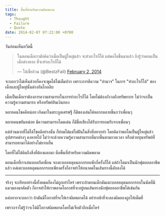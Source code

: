 ```yaml
---
title: พื้นที่สำหรับความผิดพลาด
tags:
  - Thought
  - Failure
  - Quote
date: 2014-02-07 07:22:00 +0700
---
```


วันก่อนเห็นทวีตนี้

<blockquote class="twitter-tweet" lang="en"><p>ในตอนเด็กเรามักคิดว่าเมื่อเป็นผู้ใหญ่แล้ว จะทำอะไรก็ได้ แต่พอโตขึ้นมาแล้ว ถึงรู้ว่าตอนเป็นเด็กต่างหาก ที่จะทำอะไรก็ได้</p>&mdash; ไอ้เชี้ยอ้วน (@BestzFail) <a href="https://twitter.com/BestzFail/statuses/430016073136484352">February 2, 2014</a></blockquote>
<script async src="//platform.twitter.com/widgets.js" charset="utf-8"></script>

จะบอกว่าไม่เห็นด้วยก็คงจะพูดได้ไม่เต็มปาก เพราะการตีความ "อำนาจ" ในการ "ทำอะไรก็ได้" ของเด็กและผู้ใหญ่นั้นต่างกันไกลลิบ

เมื่อเป็นเด็กเราต้องการความสามารถในการทำอะไรก็ได้ โดยไม่ต้องกังวลถึงทรัพยากร ไม่ว่าจะเป็นความรู้ความสามารถ หรือทรัพย์สินเงินทอง

หลายคนโชคดีหน่อย เกิดมาในตระกูลเศรษฐี ก็มีของเล่นได้หลากหลายชิ้นกว่าเพื่อนๆ

หลายคนขยันหน่อย มีความสามารถโดดเด่น ก็มีชื่อเสียงได้รับการยอมรับจากเพื่อนๆ

แต่ส่วนมากที่ไม่ได้โชคดีอย่างนั้น ก็ย่อมได้แต่ไผ่ฝันในสิ่งที่อยากทำ โดยคิดว่าพอโตเป็นผู้ใหญ่แล้วอุปสรรคต่างๆ คงหายไป ไม่ว่าจะด้วยความรู้ความสามารถที่มากขึ้นตามกาลเวลา หรือด้วยทุนทรัพย์ที่สามารถหามาได้อย่างไม่ยากเย็น

โดยที่ไม่ได้คิดถึงสิ่งที่ต้องแลกมา คือพื้นที่สำหรับความผิดพลาด

ตอนเด็กที่เราเล่นบอลกับเพื่อน จะเตะบอลหลุดนอกกรอบซักกี่ครั้งก็ได้ แต่ถ้าโตมาเป็นนักฟุตบอลอาชีพแล้ว แค่เตะบอลหลุดนอกกรอบเพียงครั้งก็อาจทำให้อนาคตในเส้นทางนี้ดับลงได้

---

จริงๆ จะเทียบอย่างนี้ทั้งหมดก็คงไม่ถูกเท่าไหร่ เพราะถ้าตอนเด็กดันเตะบอลหลุดนอกกรอบในนัดที่มีแมวมองมาคัดตัว ก็อาจทำให้เราพลาดโอกาสที่จะอยู่บนเส้นทางนักฟุตบอลอาชีพได้เช่นกัน

แค่อยากจะบอกว่า ถ้ามันมีโอกาสที่จะให้เราผิดพลาดได้ อย่ารอช้าที่จะลองผิดลองถูกให้เต็มที่

เพราะเราไม่รู้ว่าจะได้มีโอกาสผิดพลาดโดยไม่เจ็บตัวอีกเมื่อไหร่

